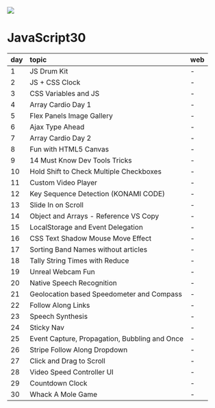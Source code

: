 ![](https://javascript30.com/images/JS3-social-share.png)

# JavaScript30

<table>
<thead>
<tr>
<th>day</th>
<th align="left">topic</th>
<th>web</th>
</tr>
</thead>
<tbody>
<tr>
<td>1</td>
<td align="left">JS Drum Kit</td>
<td>-</td>
</tr>
<tr>
<td>2</td>
<td align="left">JS + CSS Clock</td>
<td>-</td>
</tr>
<tr>
<td>3</td>
<td align="left">CSS Variables and JS</td>
<td>-</td>
</tr>
<tr>
<td>4</td>
<td align="left">Array Cardio Day 1</td>
<td>-</td>
</tr>
<tr>
<td>5</td>
<td align="left">Flex Panels Image Gallery</td>
<td>-</td>
</tr>
<tr>
<td>6</td>
<td align="left">Ajax Type Ahead</td>
<td>-</td>
</tr>
<tr>
<td>7</td>
<td align="left">Array Cardio Day 2</td>
<td>-</td>
</tr>
<tr>
<td>8</td>
<td align="left">Fun with HTML5 Canvas</td>
<td>-</td>
</tr>
<tr>
<td>9</td>
<td align="left">14 Must Know Dev Tools Tricks</td>
<td>-</td>
</tr>
<tr>
<td>10</td>
<td align="left">Hold Shift to Check Multiple Checkboxes</td>
<td>-</td>
</tr>
<tr>
<td>11</td>
<td align="left">Custom Video Player</td>
<td>-</td>
</tr>
<tr>
<td>12</td>
<td align="left">Key Sequence Detection (KONAMI CODE)</td>
<td>-</td>
</tr>
<tr>
<td>13</td>
<td align="left">Slide In on Scroll</td>
<td>-</td>
</tr>
<tr>
<td>14</td>
<td align="left">Object and Arrays - Reference VS Copy</td>
<td>-</td>
</tr>
<tr>
<td>15</td>
<td align="left">LocalStorage and Event Delegation</td>
<td>-</td>
</tr>
<tr>
<td>16</td>
<td align="left">CSS Text Shadow Mouse Move Effect</td>
<td>-</td>
</tr>
<tr>
<td>17</td>
<td align="left">Sorting Band Names without articles</td>
<td>-</td>
</tr>
<tr>
<td>18</td>
<td align="left">Tally String Times with Reduce</td>
<td>-</td>
</tr>
<tr>
<td>19</td>
<td align="left">Unreal Webcam Fun</td>
<td>-</td>
</tr>
<tr>
<td>20</td>
<td align="left">Native Speech Recognition</td>
<td>-</td>
</tr>
<tr>
<td>21</td>
<td align="left">Geolocation based Speedometer and Compass</td>
<td>-</td>
</tr>
<tr>
<td>22</td>
<td align="left">Follow Along Links</td>
<td>-</td>
</tr>
<tr>
<td>23</td>
<td align="left">Speech Synthesis</td>
<td>-</td>
</tr>
<tr>
<td>24</td>
<td align="left">Sticky Nav</td>
<td>-</td>
</tr>
<tr>
<td>25</td>
<td align="left">Event Capture, Propagation, Bubbling and Once</td>
<td>-</td>
</tr>
<tr>
<td>26</td>
<td align="left">Stripe Follow Along Dropdown</td>
<td>-</td>
</tr>
<tr>
<td>27</td>
<td align="left">Click and Drag to Scroll</td>
<td>-</td>
</tr>
<tr>
<td>28</td>
<td align="left">Video Speed Controller UI</td>
<td>-</td>
</tr>
<tr>
<td>29</td>
<td align="left">Countdown Clock</td>
<td>-</td>
</tr>
<tr>
<td>30</td>
<td align="left">Whack A Mole Game</td>
<td>-</td>
</tr>
</tbody>
</table>

